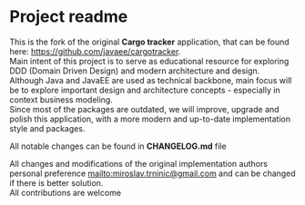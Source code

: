 # Project readme 

This is the fork of the original **Cargo tracker** application, that can be found here: https://github.com/javaee/cargotracker.    
Main intent of this project is to serve as educational resource for exploring DDD (Domain Driven Design) and modern architecture and design.  
Although Java and JavaEE are used as technical backbone, main focus will be to explore important design and architecture concepts - especially in context business modeling.  
Since most of the packages are outdated, we will improve, upgrade and polish this application, with a more modern and up-to-date implementation style and packages.  

All notable changes can be found in **CHANGELOG.md** file  

All changes and modifications of the original implementation authors personal preference <mailto:miroslav.trninic@gmail.com> and can be changed if there is better solution.  
All contributions are welcome